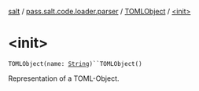 [salt](../../index.md) / [pass.salt.code.loader.parser](../index.md) / [TOMLObject](index.md) / [&lt;init&gt;](./-init-.md)

# &lt;init&gt;

`TOMLObject(name: `[`String`](https://kotlinlang.org/api/latest/jvm/stdlib/kotlin/-string/index.html)`)``TOMLObject()`

Representation of a TOML-Object.

